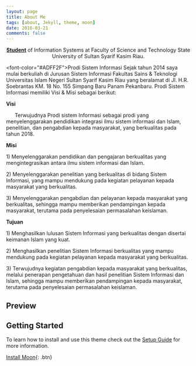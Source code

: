 ```yaml
---
layout: page
title: About Me
tags: [about, Jekyll, theme, moon]
date: 2016-03-21
comments: false
---
```

    
<center><a href="http://taylantatli.github.io/Moon"><b>Student</b></a> of Information Systems at Faculty of Science and Technology State  University of Sultan Syarif Kasim Riau.</center>

 <font-color="#ADFF2F">Prodi Sistem Informasi</font>
   Sejak tahun 2014 saya mulai berkuliah di Jurusan Sistem Informasi Fakultas Sains & Teknologi Universitas Islam Negeri Sultan Syarif      Kasim Riau yang beralamat di Jl. H.R. Soebrantas KM. 18 No. 155 Simpang Baru Panam Pekanbaru. Prodi Sistem Informasi memiliki Visi &    Misi sebagai berikut:<p><b>Visi</b>
<p>        Terwujudnya Prodi  sistem Informasi sebagai prodi yang menyelenggarakan pendidikan integrasi ilmu sistem informasi dan Islam, penelitian, dan pengabdian kepada masyarakat, yang berkualitas pada tahun 2018.
 <p>       <b>Misi</b>
 <p>       1) Menyelenggarakan pendidikan dan pengajaran berkualitas yang mengintegrasikan antara ilmu sistem informasi dan Islam.
 <p>       2) Menyelenggarakan penelitian yang berkualitas di bidang Sistem Informasi, yang mampu mendukung pada kegiatan pelayanan kepada            masyarakat yang berkualitas.
 <p>       3) Menyelenggarakan pengabdian dan pelayanan kepada masyarakat yang berkualitas, sehingga mampu memberikan pendampingan kepada              masyarakat, terutama pada penyelesaian permasalahan keislaman.
 <p>       <b>Tujuan</b>
 <p>       1) Menghasilkan lulusan Sistem Informasi yang berkualitas dengan disertai keimanan Islam yang kuat.
 <p>       2) Menghasilkan penelitian Sistem Informasi berkualitas yang mampu mendukung pada kegiatan pelayanan  kepada masyarakat yang                berkualitas.
  <p>      3) Terwujudnya kegiatan pengabdian kepada masyarakat yang berkualitas, melalui penerapan pengetahuan dan hasil penelitian Sistem            Informasi dan Islam, sehingga mampu memberikan pendampingan kepada masyarakat, terutama pada penyelesaian permasalahan                  keislaman.

## Preview

## Getting Started

To learn how to install and use this theme check out the [Setup Guide](http://taylantatli.me/Moon/moon-theme/) for more information.
      
[Install Moon](https://github.com/TaylanTatli/Moon){: .btn}
